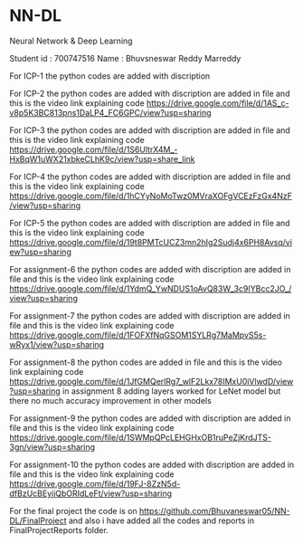 # NN-DL
Neural Network &amp; Deep Learning

Student id : 700747516
Name : Bhuvsneswar Reddy Marreddy


For ICP-1 the python codes are added with discription

For ICP-2 the python codes are added with discription are added in file and 
    this is the video link explaining code https://drive.google.com/file/d/1AS_c-v8p5K3BC813pns1DaLP4_FC6GPC/view?usp=sharing

For ICP-3 the python codes are added with discription are added in file and 
    this is the video link explaining code https://drive.google.com/file/d/1S6UltrX4M_-HxBqW1uWX21xbkeCLhK9c/view?usp=share_link

For ICP-4 the python codes are added with discription are added in file and 
    this is the video link explaining code https://drive.google.com/file/d/1hCYyNoMoTwz0MVraXOFgVCEzFzGx4NzF/view?usp=sharing

For ICP-5 the python codes are added with discription are added in file and 
    this is the video link explaining code https://drive.google.com/file/d/19t8PMTcUCZ3mn2hIg2Sudj4x6PH8Avsq/view?usp=sharing

For assignment-6 the python codes are added with discription are added in file and 
    this is the video link explaining code https://drive.google.com/file/d/1YdmQ_YwNDUS1oAvQ83W_3c9IYBcc2JO_/view?usp=sharing

For assignment-7 the python codes are added with discription are added in file and 
    this is the video link explaining code https://drive.google.com/file/d/1FOFXfNqGSOM1SYLRg7MaMpvS5s-wRyx1/view?usp=sharing

For assignment-8 the python codes are added in file and 
    this is the video link explaining code https://drive.google.com/file/d/1JfGMQerlRg7_wlF2Lkx78IMxU0iVlwdD/view?usp=sharing
    in assignment 8 adding layers worked for LeNet model but there no much accuracy improvement in other models

For assignment-9 the python codes are added with discription are added in file and 
    this is the video link explaining code https://drive.google.com/file/d/1SWMpQPcLEHGHxOB1ruPeZjKrdJTS-3gn/view?usp=sharing

For assignment-10 the python codes are added with discription are added in file and 
    this is the video link explaining code https://drive.google.com/file/d/19FJ-8ZzN5d-dfBzUcBEyiiQbORIdLeFt/view?usp=sharing



For the final project the code is on https://github.com/Bhuvaneswar05/NN-DL/FinalProject and also i have added all the codes and reports in FinalProjectReports folder.